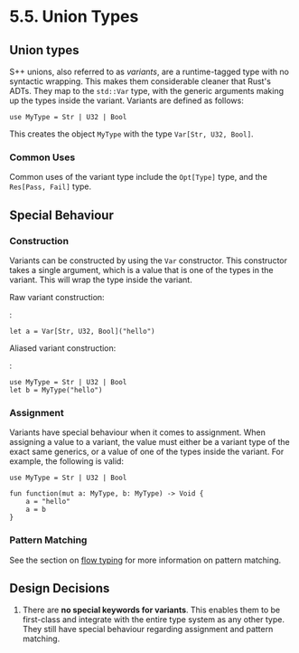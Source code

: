 # 5.5. Union Types

<primary-label ref="header-label"/>

<secondary-label ref="doc-wip"/>

<secondary-label ref="doc-subj-update"/>

## Union types

S++ unions, also referred to as _variants_, are a runtime-tagged type with no syntactic wrapping. This makes them
considerable cleaner that Rust's ADTs. They map to the `std::Var` type, with the generic arguments making up the types
inside the variant. Variants are defined as follows:

```
use MyType = Str | U32 | Bool
```

This creates the object `MyType` with the type `Var[Str, U32, Bool]`.

### Common Uses

Common uses of the variant type include the `Opt[Type]` type, and the `Res[Pass, Fail]` type.

## Special Behaviour

### Construction

Variants can be constructed by using the `Var` constructor. This constructor takes a single argument, which is a value
that is one of the types in the variant. This will wrap the type inside the variant.

Raw variant construction:

:
```
let a = Var[Str, U32, Bool]("hello")
```

Aliased variant construction:

:
```
use MyType = Str | U32 | Bool
let b = MyType("hello")
```

### Assignment

Variants have special behaviour when it comes to assignment. When assigning a value to a variant, the value must either
be a variant type of the exact same generics, or a value of one of the types inside the variant. For example, the
following is valid:

```
use MyType = Str | U32 | Bool

fun function(mut a: MyType, b: MyType) -> Void {
    a = "hello"
    a = b
}
```

### Pattern Matching

See the section on [flow typing](5-9-Flow-Typing.md) for more information on pattern matching.

## Design Decisions

1. There are **no special keywords for variants**. This enables them to be first-class and integrate with the entire
   type system as any other type. They still have special behaviour regarding assignment and pattern matching.
